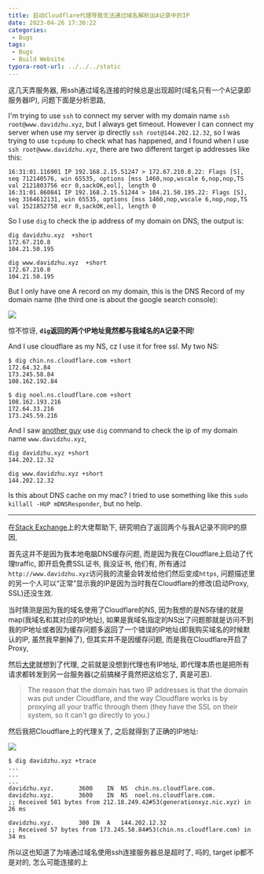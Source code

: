 ```yaml
---
title: 启动Cloudflare代理导致无法通过域名解析出A记录中的IP
date: 2023-04-26 17:30:22
categories:
 - Bugs
tags:
 - Bugs
 - Build Website
typora-root-url: ../../../static
---
```


这几天弄服务器, 用ssh通过域名连接的时候总是出现超时(域名只有一个A记录即服务器IP), 问题下面是分析思路, 

I'm trying to use `ssh` to connect my server with my domain name `ssh root@www.davidzhu.xyz`, but I always get timeout. However I can connect my server when use my server ip directly `ssh root@144.202.12.32`, so I was trying to use `tcpdump` to check what has happened, and I found when I use `ssh root@www.davidzhu.xyz`, there are two different target ip addresses like this:

```shell
16:31:01.116901 IP 192.168.2.15.51247 > 172.67.210.8.22: Flags [S], seq 712140576, win 65535, options [mss 1460,nop,wscale 6,nop,nop,TS val 2121803756 ecr 0,sackOK,eol], length 0
16:31:01.860841 IP 192.168.2.15.51244 > 104.21.50.195.22: Flags [S], seq 3164612131, win 65535, options [mss 1460,nop,wscale 6,nop,nop,TS val 1521852758 ecr 0,sackOK,eol], length 0
```

So I use `dig` to check the ip address of my domain on DNS, the output is:

```shell
dig davidzhu.xyz  +short       
172.67.210.8
104.21.50.195

dig www.davidzhu.xyz  +short
172.67.210.8
104.21.50.195
```

But I only have one A record on my domain, this is the DNS Record of my domain name (the third one is about the google search console):

![](/002-bug-domain-with-two-ip/a.png)

惊不惊讶, **`dig`返回的两个IP地址竟然都与我域名的A记录不同**!

And I use cloudflare as my NS, cz I use it for free ssl. My two NS:

```shell
$ dig chin.ns.cloudflare.com +short 
172.64.32.84
173.245.58.84
108.162.192.84

$ dig noel.ns.cloudflare.com +short
108.162.193.216
172.64.33.216
173.245.59.216
```

And I saw [another guy](https://superuser.com/a/1780483/1689666) use `dig` command to check the ip of my domain name `www.davidzhu.xyz`, 

```shell
dig davidzhu.xyz +short
144.202.12.32

dig www.davidzhu.xyz +short
144.202.12.32
```

Is this about DNS cache on my mac? I tried to use something like this `sudo killall -HUP mDNSResponder`, but no help. 

----

在[Stack Exchange](https://stackexchange.com/)上的大佬帮助下, 研究明白了返回两个与我A记录不同IP的原因, 

首先这并不是因为我本地电脑DNS缓存问题, 而是因为我在Cloudflare上启动了代理traffic, 即开启免费SSL证书, 我没证书, 他们有, 所有通过`http://www.davidzhu.xyz`访问我的流量会转发给他们然后变成`https`, 问题描述里的另一个人可以“正常”显示我的IP是因为当时我在Cloudflare的修改(启动Proxy, SSL)还没生效. 

当时猜测是因为我的域名使用了Cloudflare的NS, 因为我想的是NS存储的就是map(我域名和其对应的IP地址), 如果是我域名指定的NS出了问题那就是访问不到我的IP地址或者因为缓存问题多返回了一个错误的IP地址(即我购买域名的时候默认的IP, 虽然我早删掉了), 但其实并不是因缓存问题, 而是我在Cloudflare开启了Proxy, 

然后[大佬](https://superuser.com/a/1781034/1689666)就想到了代理, 之前就是没想到代理也有IP地址, 即代理本质也是把所有请求都转发到另一台服务器(之前搞梯子竟然把这给忘了, 真是可恶). 

> The reason that the domain has two IP addresses is that the domain was put under Cloudflare, and the way Cloudflare works is by proxying all your traffic through them (they have the SSL on their system, so it can't go directly to you.) 

然后我把Cloudflare上的代理关了, 之后就得到了正确的IP地址:

![](/002-bug-domain-with-two-ip/b.png)

```shell
$ dig davidzhu.xyz +trace 
...
...
...
davidzhu.xyz.       3600    IN  NS  chin.ns.cloudflare.com.
davidzhu.xyz.       3600    IN  NS  noel.ns.cloudflare.com.
;; Received 581 bytes from 212.18.249.42#53(generationxyz.nic.xyz) in 26 ms

davidzhu.xyz.       300 IN  A   144.202.12.32
;; Received 57 bytes from 173.245.58.84#53(chin.ns.cloudflare.com) in 34 ms
```

所以这也知道了为啥通过域名使用ssh连接服务器总是超时了, 吗的, target ip都不是对的, 怎么可能连接的上
